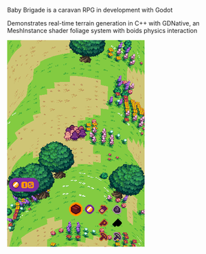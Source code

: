 Baby Brigade is a caravan RPG in development with Godot

Demonstrates real-time terrain generation in C++ with GDNative, an MeshInstance shader foliage system with boids physics interaction

![](design/screenshot.png)